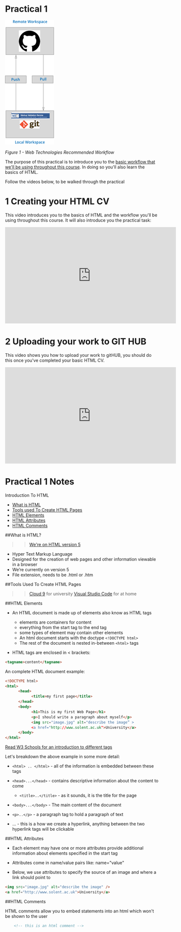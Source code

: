 # Practical 1 

![](../../../assets/block_2/workflow.png)


<cite> Figure 1 - Web Technologies Recommended Workflow </cite>



The purpose of this practical is to introduce you to the [basic workflow that we'll be using throughout this course](1_what_is_workflow.md).
In doing so you'll also learn the basics of HTML. 

Follow the videos below, to be walked through the practical 


# 1 Creating your HTML CV
This video introduces you to the basics of HTML and the workflow you'll be using throughout this
course. It will also introduce you the practical task:

<iframe width="560" height="315" src="https://www.youtube.com/embed/BAu6cdUrWHU" frameborder="0" allow="autoplay; encrypted-media" allowfullscreen></iframe>

# 2 Uploading your work to GIT HUB

This video shows you how to upload your work to gitHUB, you should do this once you've completed your 
basic HTML CV.

<iframe width="560" height="315" src="https://www.youtube.com/embed/ANISOnDSjq8" frameborder="0" allow="autoplay; encrypted-media" allowfullscreen></iframe>

# Practical 1 Notes

Introduction To HTML

- [What is HTML](#what-is-html)
- [Tools used To Create HTML Pages](#tools-used-to-create-html-pages)
- [HTML Elements](#html-elements)
- [HTML Attributes](#html-attributes)
- [HTML Comments](#html-comments)



##What is HTML?


>> [We're on HTML version 5](https://www.w3.org/TR/html5/)   

- Hyper Text Markup Language
- Designed for the creation of web pages and other information viewable in a browser
- We’re currently on version 5
- File extension, needs to be .html or .htm


##Tools Used To Create HTML Pages

>> [Cloud 9](https://c9.io/joeppleton18) for university 
>> [Visual Studio Code](https://code.visualstudio.com/)  for at home

##HTML Elements 

- An HTML document is made up of elements also know as HTML tags
	- elements are containers for content
	- everything from the start tag to the end tag
	- some types of element may contain other elements
	- An html document starts with the doctype `<!DOCTYPE html>`
	- The rest of the document is nested in-between  `<html>` tags

- HTML tags are enclosed in < brackets:

```html  
<tagname>content</tagname>  
```	

An complete HTML document example:


```html
<!DOCTYPE html>
<html>
	  <head>
			<title>my first page</title>
	  </head>
      <body>
			<h1>This is my first Web Page</h1>
			<p>I should write a paragraph about myself</p>
			<img src="image.jpg" alt="describe the image” >
			<a href="http://www.solent.ac.uk">University</a>
      </body>
</html>

```

[Read W3 Schools for an introduction to different tags](http://www.w3schools.com/html/html_intro.asp)


Let's breakdown the above example in some more detail:

- `<html> .. </html>` - all of the information is embedded between these tags

- `<head>...</head>` - contains descriptive information about the content to come
	- 	`<title>..</title>` - as it sounds, it is the title for the page

- `<body>...</body>` - The main content of the document 
- `<p>..</p>` -  a paragraph tag to hold a paragraph of text
-  	<a>...</a> -  this is a how we create a hyperlink, anything between the two hyperlink tags will be clickable 


##HTML Attributes

- Each element may have one or more attributes
  provide additional information about elements
  specified in the start tag
  
- Attributes come in name/value pairs like: name="value"

- Below, we use attributes to specify the source of an image and where a link should point to
  
  
```html
<img src="image.jpg" alt="describe the image" />
<a href="http://www.solent.ac.uk">University</a>

```

##HTML Comments 

HTML comments allow you to embed statements into an html which won't be shown to the user


```html
	<!-- this is an html comment -->

```






